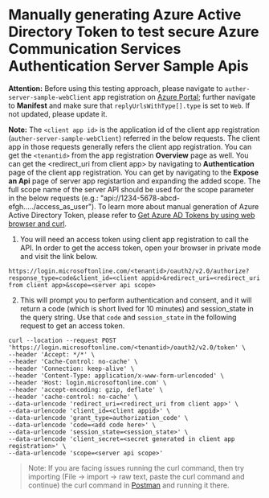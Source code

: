 # Manually generating Azure Active Directory Token to test secure Azure Communication Services Authentication Server Sample Apis

**Attention:** Before using this testing approach, please navigate to `auther-server-sample-webClient` app registration on [Azure Portal](https://portal.azure.com); further navigate to **Manifest** and make sure that `replyUrlsWithType[].type` is set to `Web`. If not updated, please update it.

**Note:** The `<client app id>` is the application id of the client app registration (`auther-server-sample-webClient`) referred in the below requests. 
The client app in those requests generally refers the client app registration. You can get the `<tenantid>` from the app registration **Overview** page as well. 
You can get the <redirect_uri from client app> by navigating to **Authentication** page of the client app registration. You can get <server api scope> by navigating to the **Expose an Api** page of server app registartion and expanding the added scope.
The full scope name of the server API should be used for the scope parameter in the below requests (e.g.: "api://1234-5678-abcd-efgh...../access_as_user").
To learn more about manual generation of Azure Active Directory Token, please refer to [Get Azure AD Tokens by using web browser and curl](https://docs.microsoft.com/azure/databricks/dev-tools/api/latest/aad/app-aad-token#get-azure-ad-tokens-by-using-a-web-browser-and-curl).

1. You will need an access token using client app registration to call the API. In order to get the access token, open your browser in private mode and visit the link below. 

```
https://login.microsoftonline.com/<tenantid>/oauth2/v2.0/authorize?response_type=code&client_id=<client appid>&redirect_uri=<redirect_uri from client app>&scope=<server api scope>
```

2. This will prompt you to perform authentication and consent, and it will return a code (which is short lived for 10 minutes) and session_state in the query string. Use that `code` and `session_state` in the following request to get an access token.

```shell
curl --location --request POST 'https://login.microsoftonline.com/<tenantid>/oauth2/v2.0/token' \
--header 'Accept: */*' \
--header 'Cache-Control: no-cache' \
--header 'Connection: keep-alive' \
--header 'Content-Type: application/x-www-form-urlencoded' \
--header 'Host: login.microsoftonline.com' \
--header 'accept-encoding: gzip, deflate' \
--header 'cache-control: no-cache' \
--data-urlencode 'redirect_uri=<redirect_uri from client app>' \
--data-urlencode 'client_id=<client appid>' \
--data-urlencode 'grant_type=authorization_code' \
--data-urlencode 'code=<add code here>' \
--data-urlencode 'session_state=<session_state>' \
--data-urlencode 'client_secret=<secret generated in client app registration>' \
--data-urlencode 'scope=<server api scope>'
```

> Note: If you are facing issues running the curl command, then try importing (File -> import -> raw text, paste the curl command and continue) the curl command in [Postman](https://www.postman.com/downloads/) and running it there.
